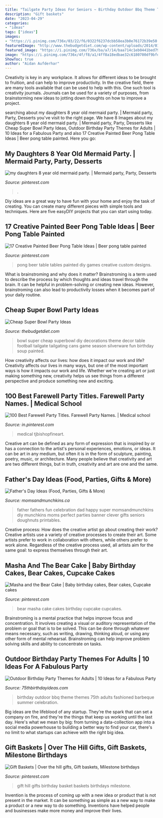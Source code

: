 ```yaml
---
title: "Tailgate Party Ideas For Seniors ~ Birthday Outdoor Bbq Theme Themes 75th Adults Fashioned Barbeque Summer Celebration"
description: "Gift baskets"
date: "2023-04-29"
categories:
- "ideas"
tags: ["ideas"]
images:
- "https://i.pinimg.com/736x/03/22/f6/0322f6237dcbb58ea3b0e76172b39e50.jpg"
featuredImage: "http://www.thebudgetdiet.com/wp-content/uploads/2014/01/120205_042b.jpg"
featured_image: "https://i.pinimg.com/736x/ba/a7/14/baa714c1eb0441bed79c3399503850f9.jpg"
image: "https://i.pinimg.com/736x/4f/f8/a1/4ff8a18edbae32c6180700df9bfde84a.jpg"
ShowToc: true
author: "Aidan Aufderhar"
---
```



Creativity is key in any workplace. It allows for different ideas to be brought to fruition, and can help to improve productivity. In the creative field, there are many tools available that can be used to help with this. One such tool is creativity journals. Journals can be used for a variety of purposes, from brainstorming new ideas to jotting down thoughts on how to improve a project.

	

		
searching about my daughters 8 year old mermaid party. | Mermaid party, Party, Desserts you've visit to the right page. We have 8 Images about my daughters 8 year old mermaid party. | Mermaid party, Party, Desserts like Cheap Super Bowl Party Ideas, Outdoor Birthday Party Themes for Adults | 10 Ideas for a Fabulous Party and also 17 Creative Painted Beer Pong Table Ideas | Beer pong table painted. Here you go:
		
    
## My Daughters 8 Year Old Mermaid Party. | Mermaid Party, Party, Desserts

<img loading=lazy src="https://i.pinimg.com/736x/03/22/f6/0322f6237dcbb58ea3b0e76172b39e50.jpg" onerror="this.onerror=null;this.src='https://tse4.mm.bing.net/th?id=OIP.tTdmX_RcMa69WlgJV1x5zwHaPP&amp;pid=15.1';" alt="my daughters 8 year old mermaid party. | Mermaid party, Party, Desserts">

_Source: pinterest.com_

>. 

	

Diy ideas are a great way to have fun with your home and enjoy the task of creating. You can create many different pieces with simple tools and techniques. Here are five easyDIY projects that you can start using today.

    
## 17 Creative Painted Beer Pong Table Ideas | Beer Pong Table Painted

<img loading=lazy src="https://i.pinimg.com/736x/08/5a/40/085a408885414016d695a8d59c0583b9.jpg" onerror="this.onerror=null;this.src='https://tse3.mm.bing.net/th?id=OIP.P2rXk-C7Q47Dz7OzjJjDTQHaNK&amp;pid=15.1';" alt="17 Creative Painted Beer Pong Table Ideas | Beer pong table painted">

_Source: pinterest.com_

>pong beer table tables painted diy games creative custom designs. 

	

What is brainstroming and why does it matter?
Brainstroming is a term used to describe the process by which thoughts and ideas travel through the brain. It can be helpful in problem-solving or creating new ideas. However, brainstroming can also lead to productivity losses when it becomes part of your daily routine.

    
## Cheap Super Bowl Party Ideas

<img loading=lazy src="http://www.thebudgetdiet.com/wp-content/uploads/2014/01/120205_042b.jpg" onerror="this.onerror=null;this.src='https://tse1.mm.bing.net/th?id=OIP.WcWdFrMb9KK3pcRr3Uw2QwHaLH&amp;pid=15.1';" alt="Cheap Super Bowl Party Ideas">

_Source: thebudgetdiet.com_

>bowl super cheap superbowl diy decorations theme decor table football tailgate tailgating cans game season silverware fun birthday soup painted. 

	

How creativity affects our lives: how does it impact our work and life?
Creativity affects our lives in many ways, but one of the most important ways is how it impacts our work and life. Whether we're creating art or just making something new, creativity helps us see things from a different perspective and produce something new and exciting.

    
## 100 Best Farewell Party Titles. Farewell Party Names. | Medical School

<img loading=lazy src="https://i.pinimg.com/736x/ba/a7/14/baa714c1eb0441bed79c3399503850f9.jpg" onerror="this.onerror=null;this.src='https://tse3.mm.bing.net/th?id=OIP.K3yHwXtdmdfZ6s4GyR9YuQHaLb&amp;pid=15.1';" alt="100 Best Farewell Party Titles. Farewell Party Names. | Medical school">

_Source: in.pinterest.com_

>medical tjbishopfineart. 

	

Creative art can be defined as any form of expression that is inspired by or has a connection to the artist's personal experiences, emotions, or ideas. It can be art in any medium, but often it is in the form of sculpture, painting, poetry, music, or architecture. Many people believe that creativity and art are two different things, but in truth, creativity and art are one and the same.

    
## Father&#039;s Day Ideas (Food, Parties, Gifts &amp; More)

<img loading=lazy src="https://www.momsandmunchkins.ca/wp-content/uploads/2012/05/fathers-day-ideas-4.jpg" onerror="this.onerror=null;this.src='https://tse4.mm.bing.net/th?id=OIP.5Q--aULYH-R47v7D6yXTogHaJ4&amp;pid=15.1';" alt="Father&#039;s Day Ideas (Food, Parties, Gifts &amp; More)">

_Source: momsandmunchkins.ca_

>father fathers fun celebration dad happy super momsandmunchkins diy munchkins moms perfect parties banner clever gifts seniors doughnuts printables. 

	

Creative process: How does the creative artist go about creating their work?
Creative artists use a variety of creative processes to create their art. Some artists prefer to work in collaboration with others, while others prefer to work alone. Regardless of the creative process used, all artists aim for the same goal: to express themselves through their art.

    
## Masha And The Bear Cake | Baby Birthday Cakes, Bear Cakes, Cupcake Cakes

<img loading=lazy src="https://i.pinimg.com/736x/4f/f8/a1/4ff8a18edbae32c6180700df9bfde84a.jpg" onerror="this.onerror=null;this.src='https://tse4.mm.bing.net/th?id=OIP.rRRIvHrgY_lGuo9EncVx-AHaJ3&amp;pid=15.1';" alt="Masha and the Bear Cake | Baby birthday cakes, Bear cakes, Cupcake cakes">

_Source: pinterest.com_

>bear masha cake cakes birthday cupcake cupcakes. 

	

Brainstroming is a mental practice that helps improve focus and concentration. It involves creating a visual or auditory representation of the problem or goal that is to be solved. This can be done through whatever means necessary, such as writing, drawing, thinking aloud, or using any other form of mental rehearsal. Brainstroming can help improve problem solving skills and ability to concentrate on tasks.

    
## Outdoor Birthday Party Themes For Adults | 10 Ideas For A Fabulous Party

<img loading=lazy src="https://www.75thbirthdayideas.com/wp-content/uploads/2013/08/Outdoor-BBQ-Party-Theme.jpg" onerror="this.onerror=null;this.src='https://tse4.mm.bing.net/th?id=OIP.yMPzA_4YyexB4WwA4FtD9gHaD_&amp;pid=15.1';" alt="Outdoor Birthday Party Themes for Adults | 10 Ideas for a Fabulous Party">

_Source: 75thbirthdayideas.com_

>birthday outdoor bbq theme themes 75th adults fashioned barbeque summer celebration. 

	

Big ideas are the lifeblood of any startup. They're the spark that can set a company on fire, and they're the things that keep us working until the last day. Here's what we mean by big: from turning a data-collection app into a social media powerhouse to building a better way to find your car, there's no limit to what startups can achieve with the right big idea.

    
## Gift Baskets | Over The Hill Gifts, Gift Baskets, Milestone Birthdays

<img loading=lazy src="https://i.pinimg.com/736x/bc/5b/2a/bc5b2aae89f0a9c823608999dfd5e279--gift-baskets.jpg" onerror="this.onerror=null;this.src='https://tse4.mm.bing.net/th?id=OIP.X3bIs45NKz66En0P7qjOVQHaJ4&amp;pid=15.1';" alt="Gift Baskets | Over the hill gifts, Gift baskets, Milestone birthdays">

_Source: pinterest.com_

>gift hill gifts birthday basket baskets birthdays milestone. 

	

Invention is the process of coming up with a new idea or product that is not present in the market. It can be something as simple as a new way to make a product or a new way to do something. Inventions have helped people and businesses make more money and improve their lives.

